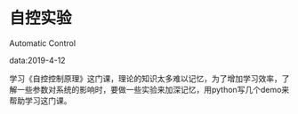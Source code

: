 # 自控实验

Automatic Control

data:2019-4-12

学习《自控控制原理》这门课，理论的知识太多难以记忆，为了增加学习效率，了解一些参数对系统的影响时，要做一些实验来加深记忆，用python写几个demo来帮助学习这门课。
